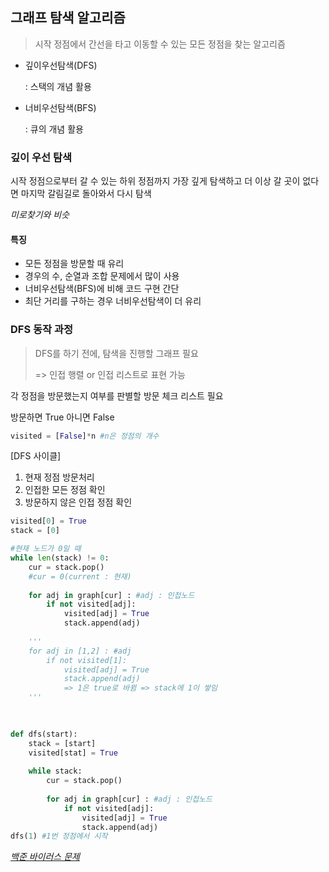 ## 그래프 탐색 알고리즘

>  시작 정점에서 간선을 타고 이동할 수 있는 모든 정점을 찾는 알고리즘

- 깊이우선탐색(DFS)

  : 스택의 개념 활용

- 너비우선탐색(BFS)

  : 큐의 개념 활용

  

### 깊이 우선 탐색

시작 정점으로부터 갈 수 있는 하위 정점까지 가장 깊게 탐색하고 더 이상 갈 곳이 없다면 마지막 갈림길로 돌아와서 다시 탐색

*미로찾기와 비슷*



#### 특징

- 모든 정점을 방문할 때 유리
- 경우의 수, 순열과 조합 문제에서 많이 사용
- 너비우선탐색(BFS)에 비해 코드 구현 간단
- 최단 거리를 구하는 경우 너비우선탐색이 더 유리



### DFS 동작 과정

> DFS를 하기 전에, 탐색을 진행할 그래프 필요
>
> => 인접 행렬 or 인접 리스트로 표현 가능



각 정점을 방문했는지 여부를 판별할 방문 체크 리스트 필요

방문하면 True 아니면 False

```python
visited = [False]*n #n은 정점의 개수
```

[DFS 사이클]

1. 현재 정점 방문처리
2. 인접한 모든 정점 확인
3. 방문하지 않은 인접 정점 확인

```python
visited[0] = True
stack = [0]

#현재 노드가 0일 때
while len(stack) != 0:
    cur = stack.pop()
    #cur = 0(current : 현재)
    
    for adj in graph[cur] : #adj : 인접노드
        if not visited[adj]:
            visited[adj] = True
            stack.append(adj)
        
    '''
    for adj in [1,2] : #adj 
        if not visited[1]:
            visited[adj] = True
            stack.append(adj)
            => 1은 true로 바뀜 => stack에 1이 쌓임
    '''
        
       

```



```python
def dfs(start):
    stack = [start]
    visited[stat] = True
    
    while stack:
        cur = stack.pop()
        
        for adj in graph[cur] : #adj : 인접노드
        	if not visited[adj]:
            	visited[adj] = True
            	stack.append(adj)
dfs(1) #1번 정점에서 시작        
```



[*백준 바이러스 문제*](https://www.acmicpc.net/problem/2606)



